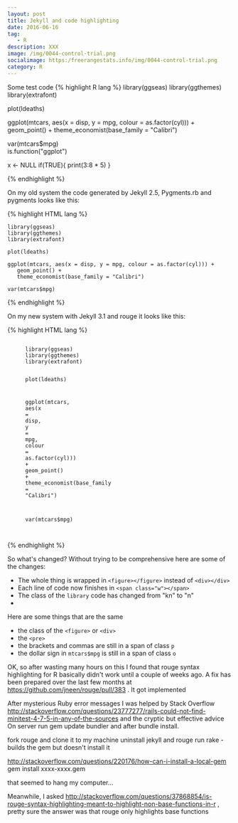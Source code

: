 ```yaml
---
layout: post
title: Jekyll and code highlighting
date: 2016-06-16
tag: 
   - R
description: XXX
image: /img/0044-control-trial.png
socialimage: https:/freerangestats.info/img/0044-control-trial.png
category: R
---
```


Some test code
{% highlight R lang %} 
library(ggseas)
library(ggthemes)
library(extrafont)

plot(ldeaths)

ggplot(mtcars, aes(x = disp, y = mpg, colour = as.factor(cyl))) +
   geom_point() +
   theme_economist(base_family = "Calibri")

var(mtcars$mpg)   
is.function("ggplot")

x <- NULL
if(TRUE){
	print(3:8 * 5)
}
   
{% endhighlight %}      

On my old system the code generated by Jekyll 2.5, Pygments.rb and pygments looks like this:

{% highlight HTML lang %} 
<div class="highlight"><pre><code class="language-r" data-lang="r"><a name="True-1"></a><span class="kn">library</span><span class="p">(</span>ggseas<span class="p">)</span>
<a name="True-2"></a><span class="kn">library</span><span class="p">(</span>ggthemes<span class="p">)</span>
<a name="True-3"></a><span class="kn">library</span><span class="p">(</span>extrafont<span class="p">)</span>
<a name="True-4"></a>
<a name="True-5"></a>plot<span class="p">(</span>ldeaths<span class="p">)</span>
<a name="True-6"></a>
<a name="True-7"></a>ggplot<span class="p">(</span>mtcars<span class="p">,</span> aes<span class="p">(</span>x <span class="o">=</span> disp<span class="p">,</span> y <span class="o">=</span> mpg<span class="p">,</span> colour <span class="o">=</span> <span class="kp">as.factor</span><span class="p">(</span>cyl<span class="p">)))</span> <span class="o">+</span>
<a name="True-8"></a>   geom_point<span class="p">()</span> <span class="o">+</span>
<a name="True-9"></a>   theme_economist<span class="p">(</span>base_family <span class="o">=</span> <span class="s">&quot;Calibri&quot;</span><span class="p">)</span>
<a name="True-10"></a>
<a name="True-11"></a>var<span class="p">(</span>mtcars<span class="o">$</span>mpg<span class="p">)</span></code></pre></div>
</div>
{% endhighlight %}      

On my new system with Jekyll 3.1 and rouge it looks like this:

{% highlight HTML lang %} 
<figure class="highlight"><pre><code class="language-r" data-lang="r"><span class="w"> 
</span><span class="n">library</span><span class="p">(</span><span class="n">ggseas</span><span class="p">)</span><span class="w">
</span><span class="n">library</span><span class="p">(</span><span class="n">ggthemes</span><span class="p">)</span><span class="w">
</span><span class="n">library</span><span class="p">(</span><span class="n">extrafont</span><span class="p">)</span><span class="w">

</span><span class="n">plot</span><span class="p">(</span><span class="n">ldeaths</span><span class="p">)</span><span class="w">

</span><span class="n">ggplot</span><span class="p">(</span><span class="n">mtcars</span><span class="p">,</span><span class="w"> </span><span class="n">aes</span><span class="p">(</span><span class="n">x</span><span class="w"> </span><span class="o">=</span><span class="w"> </span><span class="n">disp</span><span class="p">,</span><span class="w"> </span><span class="n">y</span><span class="w"> </span><span class="o">=</span><span class="w"> </span><span class="n">mpg</span><span class="p">,</span><span class="w"> </span><span class="n">colour</span><span class="w"> </span><span class="o">=</span><span class="w"> </span><span class="n">as.factor</span><span class="p">(</span><span class="n">cyl</span><span class="p">)))</span><span class="w"> </span><span class="o">+</span><span class="w">
   </span><span class="n">geom_point</span><span class="p">()</span><span class="w"> </span><span class="o">+</span><span class="w">
   </span><span class="n">theme_economist</span><span class="p">(</span><span class="n">base_family</span><span class="w"> </span><span class="o">=</span><span class="w"> </span><span class="s2">"Calibri"</span><span class="p">)</span><span class="w">

</span><span class="n">var</span><span class="p">(</span><span class="n">mtcars</span><span class="o">$</span><span class="n">mpg</span><span class="p">)</span><span class="w">   
   </span></code></pre></figure>
   {% endhighlight %}      
   
So what's changed?  Without trying to be comprehensive here are some of the changes:

* The whole thing is wrapped in `<figure></figure>` instead of `<div></div>`
* Each line of code now finishes in `<span class="w"></span>`
* The class of the `library` code has changed from "kn" to "n"
* 

Here are some things that are the same

* the class of the `<figure>` or `<div>`
* the `<pre>`
* the brackets and commas are still in a span of class `p`
* the dollar sign in `mtcars$mpg` is still in a span of class `o`

OK, so after wasting many hours on this I found that rouge syntax highlighting for R basically didn't work until a couple of weeks ago.  A fix has been prepared over the last few months at https://github.com/jneen/rouge/pull/383 .  It got implemented

After mysterious Ruby error messages I was helped by Stack Overflow http://stackoverflow.com/questions/23777277/rails-could-not-find-minitest-4-7-5-in-any-of-the-sources and the cryptic but effective advice
On server run gem update bundler and after bundle install.

   fork rouge and clone it to my machine
   uninstall jekyll and rouge
   run rake - builds the gem but doesn't install it
   
http://stackoverflow.com/questions/220176/how-can-i-install-a-local-gem
gem install xxxx-xxxx.gem
   
   that seemed to hang my computer...
   
   Meanwhile, I asked http://stackoverflow.com/questions/37868854/is-rouge-syntax-highlighting-meant-to-highlight-non-base-functions-in-r , pretty sure the answer was that rouge only highlights base functions
